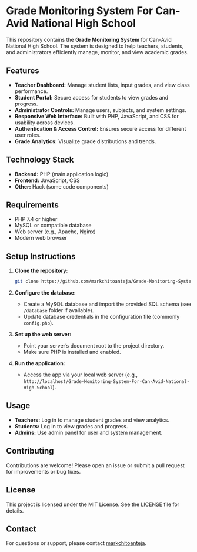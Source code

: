 # Grade Monitoring System For Can-Avid National High School

This repository contains the **Grade Monitoring System** for Can-Avid National High School. The system is designed to help teachers, students, and administrators efficiently manage, monitor, and view academic grades.

## Features

- **Teacher Dashboard:** Manage student lists, input grades, and view class performance.
- **Student Portal:** Secure access for students to view grades and progress.
- **Administrator Controls:** Manage users, subjects, and system settings.
- **Responsive Web Interface:** Built with PHP, JavaScript, and CSS for usability across devices.
- **Authentication & Access Control:** Ensures secure access for different user roles.
- **Grade Analytics:** Visualize grade distributions and trends.

## Technology Stack

- **Backend:** PHP (main application logic)
- **Frontend:** JavaScript, CSS
- **Other:** Hack (some code components)

## Requirements

- PHP 7.4 or higher
- MySQL or compatible database
- Web server (e.g., Apache, Nginx)
- Modern web browser

## Setup Instructions

1. **Clone the repository:**
   ```bash
   git clone https://github.com/markchitoanteja/Grade-Monitoring-System-For-Can-Avid-National-High-School.git
   ```
2. **Configure the database:**
   - Create a MySQL database and import the provided SQL schema (see `/database` folder if available).
   - Update database credentials in the configuration file (commonly `config.php`).

3. **Set up the web server:**
   - Point your server’s document root to the project directory.
   - Make sure PHP is installed and enabled.

4. **Run the application:**
   - Access the app via your local web server (e.g., `http://localhost/Grade-Monitoring-System-For-Can-Avid-National-High-School`).

## Usage

- **Teachers:** Log in to manage student grades and view analytics.
- **Students:** Log in to view grades and progress.
- **Admins:** Use admin panel for user and system management.

## Contributing

Contributions are welcome! Please open an issue or submit a pull request for improvements or bug fixes.

## License

This project is licensed under the MIT License. See the [LICENSE](LICENSE) file for details.

## Contact

For questions or support, please contact [markchitoanteja](https://github.com/markchitoanteja).
